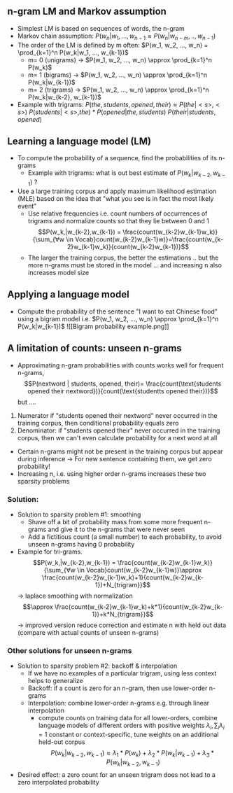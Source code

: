   ## n-gram LM and Markov assumption
- Simplest LM is based on sequences of words, the n-gram
- Markov chain assumption: $P(w_n|w_1, ..., w_{n-1} \approx P(w_n|w_{n-m}, .., w_{n-1})$
- The order of the LM is defined by m often:
  $P(w_1, w_2, ..., w_n) = \prod_{k=1}^n P(w_k|w_1, ..., w_{k-1})$
	- m= 0 (unigrams)  -> $P(w_1, w_2, ..., w_n)  \approx \prod_{k=1}^n P(w_k)$
	- m= 1 (bigrams)     -> $P(w_1, w_2, ..., w_n)  \approx \prod_{k=1}^n P(w_k|w_{k-1})$
	- m= 2 (trigrams)     -> $P(w_1, w_2, ..., w_n)  \approx \prod_{k=1}^n P(w_k|w_{k-2}, w_{k-1})$
- Example with trigrams:
  $P(the, students, opened, their) \approx P(the|<s>, <s>)$     $P(students|<s>, the)*P(opened|the, students)$   $P(their|students, opened)$

## Learning a language model (LM)
- To compute the probability of a sequence, find the probabilities of its n-grams
	- Example with trigrams: what is out best estimate of $P(w_k|w_{k-2},w_{k-1})$ ?
- Use a large training corpus and apply maximum likelihood estimation (MLE) based on the idea that "what you see is in fact the most likely event"
	- Use relative frequencies i.e. count numbers of occurrences of trigrams and normalize counts so that they lie between 0 and 1 
	  $$P(w_k,|w_{k-2},w_{k-1}) = \frac{count(w_{k-2}w_{k-1}w_k)}{\sum_{∀w \in Vocab}count(w_{k-2}w_{k-1}w)}=\frac{count(w_{k-2}w_{k-1}w_k)}{count(w_{k-2}w_{k-1})}$$
	- The larger the training corpus, the better the estimations .. but the more n-grams must be stored in the model ... and increasing n also increases model size

## Applying a language model
- Compute the probability of the sentence "I want to eat Chinese food" using a bigram model i.e. $P(w_1, w_2, ..., w_n) \approx \prod_{k=1}^n P(w_k|w_{k-1})$
![[Bigram probability example.png]]



## A limitation of counts: unseen n-grams
- Approximating n-gram probabilities with counts works well for frequent n-grams, 
  $$P(nextword | students, opened, their)= \frac{count(\text{students opened their nextword})}{count(\text{studentts opened their})}$$ but ....
1. Numerator if "students opened their nextword" never occurred in the training corpus, then conditional probability equals zero
2. Denominator: if "students opened their" never occurred in the training corpus, then we can't even calculate probability for a next word at all
- Certain n-grams might not be present in the training corpus but appear during inference -> For new sentence containing them, we get zero probability!
- Increasing n, i.e. using higher order n-grams increases these two sparsity problems

### Solution: 
- Solution to sparsity problem #1: smoothing
	- Shave off a bit of probability mass from some more frequent n-grams and give it to the n-grams that were never seen
	- Add a fictitious count (a small number) to each probability, to avoid unseen n-grams having 0 probability
- Example for tri-grams.
  $$P(w_k,|w_{k-2},w_{k-1}) = \frac{count(w_{k-2}w_{k-1}w_k)}{\sum_{∀w \in Vocab}count(w_{k-2}w_{k-1}w)}\approx \frac{count(w_{k-2}w_{k-1}w_k)+1}{count(w_{k-2}w_{k-1})+N_{trigram}}$$
  -> laplace smoothing with normalization
  $$\approx \frac{count(w_{k-2}w_{k-1}w_k)+k*1}{count(w_{k-2}w_{k-1})+k*N_{trigram}}$$
  -> improved version 
  reduce correction and estimate n with held out data (compare with actual counts of unseen n-grams)

### Other solutions for unseen n-grams
- Solution to sparsity problem  #2: backoff & interpolation
	- If we have no examples of a particular trigram, using less context helps to generalize
	- Backoff: if a count is zero for an n-gram, then use lower-order n-grams
	- Interpolation: combine lower-order n-grams e.g. through linear interpolation
		- compute counts on training data for all lower-orders, combine language models of different orders with positive weights $\lambda_i, \sum_i \lambda_i =1$ constant or context-specific, tune weights on an additional held-out corpus
$$P(w_k|w_{k-2}, w_{k-1}) \approx \lambda_1*P(w_k) + \lambda_2*P(w_k|w_{k-1}) + \lambda_3*P(w_k|w_{k-2}, w_{k-1})$$
- Desired effect: a zero count for an unseen trigram does not lead to a zero interpolated probability
